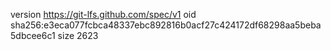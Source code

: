 version https://git-lfs.github.com/spec/v1
oid sha256:e3eca077fcbca48337ebc892816b0acf27c424172df68298aa5beba5dbcee6c1
size 2623
